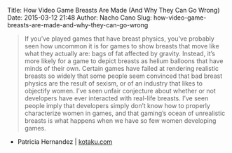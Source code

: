 Title: How Video Game Breasts Are Made (And Why They Can Go Wrong)
Date: 2015-03-12 21:48
Author: Nacho Cano
Slug: how-video-game-breasts-are-made-and-why-they-can-go-wrong

> If you’ve played games that have breast physics, you’ve probably seen
> how uncommon it is for games to show breasts that move like what they
> actually are: bags of fat affected by gravity. Instead, it’s more
> likely for a game to depict breasts as helium balloons that have minds
> of their own. Certain games have failed at rendering realistic breasts
> so widely that some people seem convinced that bad breast physics are
> the result of sexism, or of an industry that likes to objectify women.
> I’ve seen unfair conjecture about whether or not developers have ever
> interacted with real-life breasts. I’ve seen people imply that
> developers simply don’t know how to properly characterize women in
> games, and that gaming’s ocean of unrealistic breasts is what happens
> when we have so few women developing games.

- Patricia Hernandez | [kotaku.com][]

  [kotaku.com]: http://kotaku.com/how-video-game-breasts-are-made-and-why-they-can-go-so-1687753475
    "How Video Game Breasts Are Made (And Why They Can Go Wrong)"
